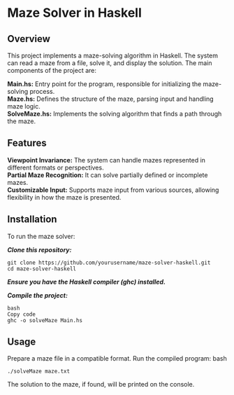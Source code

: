 # Maze Solver in Haskell #

## Overview ##
This project implements a maze-solving algorithm in Haskell. The system can read a maze from a file, solve it, and display the solution. The main components of the project are:

**Main.hs:** Entry point for the program, responsible for initializing the maze-solving process.\
**Maze.hs:** Defines the structure of the maze, parsing input and handling maze logic.\
**SolveMaze.hs:** Implements the solving algorithm that finds a path through the maze.

## Features ##
**Viewpoint Invariance:** The system can handle mazes represented in different formats or perspectives.\
**Partial Maze Recognition:** It can solve partially defined or incomplete mazes.\
**Customizable Input:** Supports maze input from various sources, allowing flexibility in how the maze is presented.

## Installation ##
To run the maze solver:

***Clone this repository:***
```
git clone https://github.com/yourusername/maze-solver-haskell.git
cd maze-solver-haskell
```
***Ensure you have the Haskell compiler (ghc) installed.***

***Compile the project:***
```
bash
Copy code
ghc -o solveMaze Main.hs
```
## Usage ##

Prepare a maze file in a compatible format.
Run the compiled program:
bash
```
./solveMaze maze.txt
```
The solution to the maze, if found, will be printed on the console.
